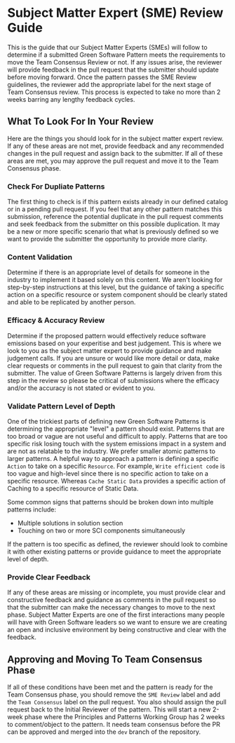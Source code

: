 # Subject Matter Expert (SME) Review Guide

This is the guide that our Subject Matter Experts (SMEs) will follow to determine if a submitted Green Software Pattern meets the requirements to move the Team Consensus Review or not. If any issues arise, the reviewer will provide feedback in the pull request that the submitter should update before moving forward. Once the pattern passes the SME Review guidelines, the reviewer add the appropriate label for the next stage of Team Consensus review. This process is expected to take no more than 2 weeks barring any lengthy feedback cycles. 

## What To Look For In Your Review
Here are the things you should look for in the subject matter expert review. If any of these areas are not met, provide feedback and any recommended changes in the pull request and assign back to the submitter. If all of these areas are met, you may approve the pull request and move it to the Team Consensus phase.

### Check For Dupliate Patterns
The first thing to check is if this pattern exists already in our defined catalog or in a pending pull request. If you feel that any other pattern matches this submission, reference the potential duplicate in the pull request comments and seek feedback from the submitter on this possible duplication. It may be a new or more specific scenario that what is previously defined so we want to provide the submitter the opportunity to provide more clarity. 

### Content Validation
Determine if there is an appropriate level of details for someone in the industry to implement it based solely on this content. We aren't looking for step-by-step instructions at this level, but the guidance of taking a specific action on a specific resource or system component should be clearly stated and able to be replicated by another person. 

### Efficacy & Accuracy Review
Determine if the proposed pattern would effectively reduce software emissions based on your experitise and best judgement. This is where we look to you as the subject matter expert to provide guidance and make judgement calls. If you are unsure or would like more detail or data, make clear requests or comments in the pull request to gain that clarity from the submitter. The value of Green Software Patterns is largely driven from this step in the review so please be critical of submissions where the efficacy and/or the accuracy is not stated or evident to you. 

### Validate Pattern Level of Depth
One of the trickiest parts of defining new Green Software Patterns is determining the appropriate "level" a pattern should exist. Patterns that are too broad or vague are not useful and difficult to apply. Patterns that are too specific risk losing touch with the system emissions impact in a system and are not as relatable to the industry. We prefer smaller atomic patterns to larger patterns. A helpful way to approach a pattern is defining a specific `Action` to take on a specific `Resource`. For example, `Write efficient code` is too vague and high-level since there is no specific action to take on a specific resource. Whereas `Cache Static Data` provides a specific action of Caching to a specific resource of Static Data.  

Some common signs that patterns should be broken down into multiple patterns include: 
- Multiple solutions in solution section   
- Touching on two or more SCI components simultaneously  

If the pattern is too specific as defined, the reviewer should look to combine it with other existing patterns or provide guidance to meet the appropriate level of depth. 

### Provide Clear Feedback
If any of these areas are missing or incomplete, you must provide clear and constructive feedback and guidance as comments in the pull request so that the submitter can make the necessary changes to move to the next phase. Subject Matter Experts are one of the first interactions many people will have with Green Software leaders so we want to ensure we are creating an open and inclusive environment by being constructive and clear with the feedback.  

## Approving and Moving To Team Consensus Phase
If all of these conditions have been met and the pattern is ready for the Team Consensus phase, you should remove the `SME Review` label and add the `Team Consensus` label on the pull request. You also should assign the pull request back to the Initial Reviewer of the pattern. This will start a new 2-week phase where the Principles and Patterns Working Group has 2 weeks to comment/object to the pattern. It needs team consensus before the PR can be approved and merged into the `dev` branch of the repository.


